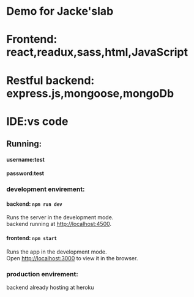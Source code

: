 #  Demo for Jacke'slab
#  Frontend: react,readux,sass,html,JavaScript
#  Restful backend: express.js,mongoose,mongoDb
#  IDE:vs code

## Running:
#### username:test
#### password:test
### development envirement:
#### backend: `npm run dev `
Runs the server in the development mode.<br>
backend running at [http://localhost:4500](http://localhost:4500).
#### frontend: `npm start`
Runs the app in the development mode.<br>
Open [http://localhost:3000](http://localhost:3000) to view it in the browser.
### production envirement:
backend already hosting at heroku


